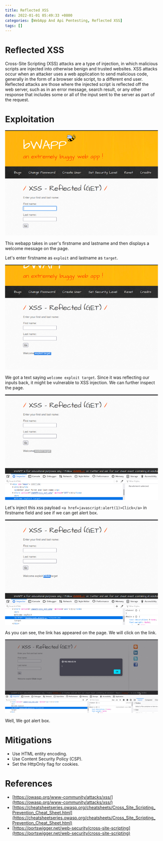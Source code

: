 ```yaml
---
title: Reflected XSS
date: 2022-01-01 05:49:33 +0800
categories: [WebApp And Api Pentesting, Reflected XSS]
tags: []  
---
```


# Reflected XSS

Cross-Site Scripting (XSS) attacks are a type of injection, in which malicious scripts are injected into otherwise benign and trusted websites. XSS attacks occur when an attacker uses a web application to send malicious code, generally in the form of a browser side script, to a different end user. Reflected attacks are those where the injected script is reflected off the web server, such as in an error message, search result, or any other response that includes some or all of the input sent to the server as part of the request.

# Exploitation

![xssr](https://raw.githubusercontent.com/cyberkhalid/cyberkhalid.github.io/main/assets/img/ipentest/xssr1.png)

This webapp takes in user's firstname and lastname and then displays a welcome message on the page.

Let's enter firstname as `exploit` and lastname as `target`.

![xssr](https://raw.githubusercontent.com/cyberkhalid/cyberkhalid.github.io/main/assets/img/ipentest/xssr2.png)

We got a text saying `welcome exploit target`. Since it was reflecting our inputs back, it might be vulnerable to XSS injection. We can further inspect the page.

![xssr](https://raw.githubusercontent.com/cyberkhalid/cyberkhalid.github.io/main/assets/img/ipentest/xssr3.png)

Let's inject this xss payload `<a href=javascript:alert(1)>Click</a>` in firstname field and see if we can get alert box.

![xssr](https://raw.githubusercontent.com/cyberkhalid/cyberkhalid.github.io/main/assets/img/ipentest/xssr4.png)

As you can see, the link has appeared on the page. We will click on the link.

![xssr](https://raw.githubusercontent.com/cyberkhalid/cyberkhalid.github.io/main/assets/img/ipentest/xssr5.png)

Well, We got alert box.

# Mitigations

- Use HTML entity encoding.
- Use Content Security Policy (CSP).
- Set the HttpOnly flag for cookies.

# References

- [https://owasp.org/www-community/attacks/xss/](https://owasp.org/www-community/attacks/xss/)
- [https://cheatsheetseries.owasp.org/cheatsheets/Cross_Site_Scripting_Prevention_Cheat_Sheet.html](https://cheatsheetseries.owasp.org/cheatsheets/Cross_Site_Scripting_Prevention_Cheat_Sheet.html)
- [https://portswigger.net/web-security/cross-site-scripting](https://portswigger.net/web-security/cross-site-scripting)

